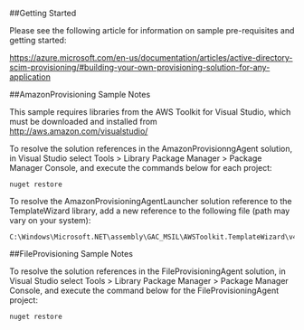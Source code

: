 ##Getting Started

Please see the following article for information on sample pre-requisites and getting started:

https://azure.microsoft.com/en-us/documentation/articles/active-directory-scim-provisioning/#building-your-own-provisioning-solution-for-any-application

##AmazonProvisioning Sample Notes

This sample requires libraries from the AWS Toolkit for Visual Studio, which must be downloaded and installed from http://aws.amazon.com/visualstudio/

To resolve the solution references in the AmazonProvisionngAgent solution, in Visual Studio select Tools > Library Package Manager > Package Manager Console, and execute the commands below for each project:

    nuget restore

To resolve the AmazonProvisioningAgentLauncher solution reference to the TemplateWizard library, add a new reference to the following file (path may vary on your system):

    C:\Windows\Microsoft.NET\assembly\GAC_MSIL\AWSToolkit.TemplateWizard\v4.0_2.1.1.0__0b37b66c91780a48\AWSToolkit.TemplateWizard.dll

##FileProvisioning Sample Notes

To resolve the solution references in the FileProvisioningAgent solution, in Visual Studio select Tools > Library Package Manager > Package Manager Console, and execute the command below for the FileProvisioningAgent project:

    nuget restore
